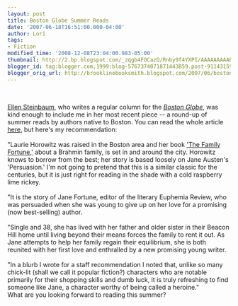 ```yaml
---
layout: post
title: Boston Globe Summer Reads
date: '2007-06-18T16:51:00.000-04:00'
author: Lori
tags:
- Fiction
modified_time: '2008-12-08T23:04:00.983-05:00'
thumbnail: http://2.bp.blogspot.com/_zqgb4FOCazQ/Rnby9f4YXPI/AAAAAAAAAB4/wXALutihwyI/s72-c/family.jpg
blogger_id: tag:blogger.com,1999:blog-5767374071871443859.post-9114315946853084973
blogger_orig_url: http://brooklinebooksmith.blogspot.com/2007/06/boston-globe-summer-reads.html
---
```


<a href="http://2.bp.blogspot.com/_zqgb4FOCazQ/Rnby9f4YXPI/AAAAAAAAAB4/wXALutihwyI/s1600-h/family.jpg"><img id="BLOGGER_PHOTO_ID_5077512768250731762" style="FLOAT: left; MARGIN: 0px 10px 10px 0px; CURSOR: hand" alt="" src="http://2.bp.blogspot.com/_zqgb4FOCazQ/Rnby9f4YXPI/AAAAAAAAAB4/wXALutihwyI/s400/family.jpg" border="0" /></a><br /><div><a href="http://www.ellensteinbaum.com/">Ellen Steinbaum</a>, who writes a regular column for the <em><a href="http://www.boston.com/">Boston Globe</a></em>, was kind enough to include me in her most recent piece -- a round-up of summer reads by authors native to Boston. You can read the whole article <a href="http://www.boston.com/ae/books/articles/2007/06/17/great_summer_expectations/">here</a>, but here's my recommendation:</div><br /><div></div><div>"Laurie Horowitz was raised in the Boston area and her book <a href="http://brookline.booksense.com/NASApp/store/Product?s=showproduct&isbn=9780060875275">'The Family Fortune,'</a> about a Brahmin family, is set in and around the city. Horowitz knows to borrow from the best; her story is based loosely on Jane Austen's 'Persuasion.' I'm not going to pretend that this is a similar classic for the centuries, but it is just right for reading in the shade with a cold raspberry lime rickey.</div><br /><div>"It is the story of Jane Fortune, editor of the literary Euphemia Review, who was persuaded when she was young to give up on her love for a promising (now best-selling) author. </div><div><br />"Single and 38, she has lived with her father and older sister in their Beacon Hill home until living beyond their means forces the family to rent it out. As Jane attempts to help her family regain their equilibrium, she is both reunited with her first love and enthralled by a new promising young writer.</div><br /><div>"In a blurb I wrote for a staff recommendation I noted that, unlike so many chick-lit (shall we call it popular fiction?) characters who are notable primarily for their shopping skills and dumb luck, it is truly refreshing to find someone like Jane, a character worthy of being called a heroine."</div><div> </div><div></div><div>What are you looking forward to reading this summer? </div>